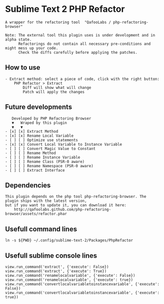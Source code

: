 # Sublime Text 2 PHP Refactor

    A wrapper for the refactoring tool  "QafooLabs / php-refactoring-browser"

    Note: The external tool this plugin uses is under development and in alpha state.
          Refactorings do not contain all necessary pre-conditions and might mess up your code.
          Check the diffs carefully before applying the patches.

## How to use

    - Extract method: select a piece of code, click with the right button:
        PHP Refactor > Extract
            Diff will show what will change
            Patch will apply the changes

## Future developments

       Developed by PHP Refactoring Browser
       ▼   Wraped by this plugin
       ▼   ▼
    - [x] [x] Extract Method
    - [x] [x] Rename Local Variable
    - [ ] [ ] Optimize use statements
    - [x] [x] Convert Local Variable to Instance Variable
    - [ ] [ ] Convert Magic Value to Constant
    - [ ] [ ] Rename Method
    - [ ] [ ] Rename Instance Variable
    - [ ] [ ] Rename Class (PSR-0 aware)
    - [ ] [ ] Rename Namespace (PSR-0 aware)
    - [ ] [ ] Extract Interface

## Dependencies

    This plugin depends on the php tool php-refactoring-browser. The plugin ships with the latest version,
    but if you want to update it, you can download it here:
        http://qafoolabs.github.com/php-refactoring-browser/assets/refactor.phar

## Usefull command lines

    ln -s ${PWD} ~/.config/sublime-text-2/Packages/PhpRefactor

## Usefull sublime console lines

    view.run_command('extract', {'execute': False})
    view.run_command('extract', {'execute': True})
    view.run_command('renamelocalvariable', {'execute': False})
    view.run_command('renamelocalvariable', {'execute': true})
    view.run_command('convertlocalvariabletoinstancevariable', {'execute': False})
    view.run_command('convertlocalvariabletoinstancevariable', {'execute': true})